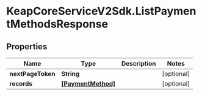 # KeapCoreServiceV2Sdk.ListPaymentMethodsResponse

## Properties

Name | Type | Description | Notes
------------ | ------------- | ------------- | -------------
**nextPageToken** | **String** |  | [optional] 
**records** | [**[PaymentMethod]**](PaymentMethod.md) |  | [optional] 



